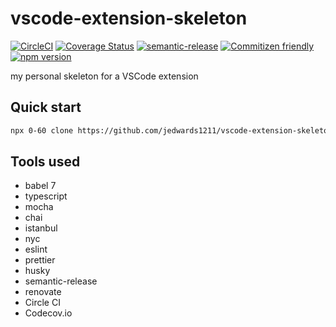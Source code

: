 # vscode-extension-skeleton

[![CircleCI](https://circleci.com/gh/jedwards1211/vscode-extension-skeleton.svg?style=svg)](https://circleci.com/gh/jedwards1211/vscode-extension-skeleton)
[![Coverage Status](https://codecov.io/gh/jedwards1211/vscode-extension-skeleton/branch/master/graph/badge.svg)](https://codecov.io/gh/jedwards1211/vscode-extension-skeleton)
[![semantic-release](https://img.shields.io/badge/%20%20%F0%9F%93%A6%F0%9F%9A%80-semantic--release-e10079.svg)](https://github.com/semantic-release/semantic-release)
[![Commitizen friendly](https://img.shields.io/badge/commitizen-friendly-brightgreen.svg)](http://commitizen.github.io/cz-cli/)
[![npm version](https://badge.fury.io/js/vscode-extension-skeleton.svg)](https://badge.fury.io/js/vscode-extension-skeleton)

my personal skeleton for a VSCode extension

## Quick start

```sh
npx 0-60 clone https://github.com/jedwards1211/vscode-extension-skeleton.git
```

## Tools used

- babel 7
- typescript
- mocha
- chai
- istanbul
- nyc
- eslint
- prettier
- husky
- semantic-release
- renovate
- Circle CI
- Codecov.io
